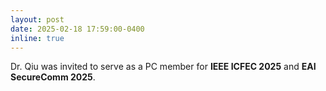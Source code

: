 ```yaml
---
layout: post
date: 2025-02-18 17:59:00-0400
inline: true
---
```


Dr. Qiu was invited to serve as a PC member for **IEEE ICFEC 2025** and **EAI SecureComm 2025**. 
